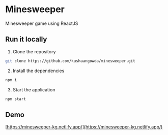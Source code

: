 # Minesweeper

Minesweeper game using ReactJS

## Run it locally

1. Clone the repository

```bash
git clone https://github.com/kushaangowda/minesweeper.git
```

2. Install the dependencies

```bash
npm i
```

3. Start the application

```bash
npm start
```

## Demo

[https://minesweeper-kg.netlify.app/](https://minesweeper-kg.netlify.app/)
